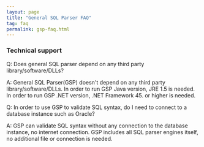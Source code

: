 ```yaml
---
layout: page
title: "General SQL Parser FAQ"
tag: faq
permalink: gsp-faq.html
---
```


### Technical support

Q: Does general SQL parser depend on any third party library/software/DLLs?

A: General SQL Parser(GSP) doesn't depend on any third party library/software/DLLs.  In order to run GSP Java version, JRE 1.5 is needed. In order to run GSP .NET version, .NET Framework 45. or higher is needed.

Q: In order to use GSP to validate SQL syntax, do I need to connect to a database instance such as Oracle?

A: GSP can validate SQL syntax without any connection to the database instance, no internet connection. GSP includes all SQL parser engines itself, no additional file or connection is needed.